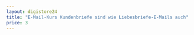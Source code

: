 ```yaml
---
layout: digistore24
title: "E-Mail-Kurs Kundenbriefe sind wie Liebesbriefe-E-Mails auch"
price: 3
---
```

